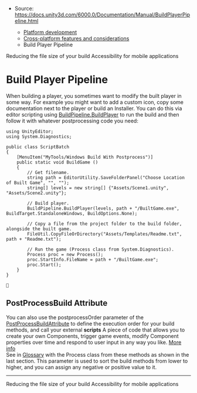 * Source: https://docs.unity3d.com/6000.0/Documentation/Manual/BuildPlayerPipeline.html

  * [Platform development ](https://docs.unity3d.com/6000.0/Documentation/Manual/PlatformSpecific.html)
  * [Cross-platform features and considerations](https://docs.unity3d.com/6000.0/Documentation/Manual/cross-platform-features.html)
  * Build Player Pipeline


[](https://docs.unity3d.com/6000.0/Documentation/Manual/ReducingFilesize.html)
Reducing the file size of your build
[](https://docs.unity3d.com/6000.0/Documentation/Manual/mobile-accessibility.html)
Accessibility for mobile applications
# Build Player Pipeline
When building a player, you sometimes want to modify the built player in some way. For example you might want to add a custom icon, copy some documentation next to the player or build an Installer. You can do this via editor scripting using [BuildPipeline.BuildPlayer](https://docs.unity3d.com/6000.0/Documentation/ScriptReference/BuildPipeline.BuildPlayer.html) to run the build and then follow it with whatever postprocessing code you need:
```
using UnityEditor;
using System.Diagnostics;

public class ScriptBatch 
{
    [MenuItem("MyTools/Windows Build With Postprocess")]
    public static void BuildGame ()
    {
        // Get filename.
        string path = EditorUtility.SaveFolderPanel("Choose Location of Built Game", "", "");
        string[] levels = new string[] {"Assets/Scene1.unity", "Assets/Scene2.unity"};

        // Build player.
        BuildPipeline.BuildPlayer(levels, path + "/BuiltGame.exe", BuildTarget.StandaloneWindows, BuildOptions.None);

        // Copy a file from the project folder to the build folder, alongside the built game.
        FileUtil.CopyFileOrDirectory("Assets/Templates/Readme.txt", path + "Readme.txt");

        // Run the game (Process class from System.Diagnostics).
        Process proc = new Process();
        proc.StartInfo.FileName = path + "/BuiltGame.exe";
        proc.Start();
    }
}


```

## PostProcessBuild Attribute
You can also use the postprocessOrder parameter of the [PostProcessBuildAttribute](https://docs.unity3d.com/6000.0/Documentation/ScriptReference/Callbacks.PostProcessBuildAttribute.html) to define the execution order for your build methods, and call your external **scripts** A piece of code that allows you to create your own Components, trigger game events, modify Component properties over time and respond to user input in any way you like. [More info](https://docs.unity3d.com/6000.0/Documentation/Manual/creating-scripts.html)  
See in [Glossary](https://docs.unity3d.com/6000.0/Documentation/Manual/Glossary.html#Scripts) with the Process class from these methods as shown in the last section. This parameter is used to sort the build methods from lower to higher, and you can assign any negative or positive value to it.
* * *
[](https://docs.unity3d.com/6000.0/Documentation/Manual/ReducingFilesize.html)
Reducing the file size of your build
[](https://docs.unity3d.com/6000.0/Documentation/Manual/mobile-accessibility.html)
Accessibility for mobile applications
